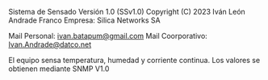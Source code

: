 Sistema de Sensado Versión 1.0 (SSv1.0)
Copyright (C) 2023  Iván León Andrade Franco
Empresa: Silica Networks SA

Mail Personal: ivan.batapum@gmail.com
Mail Coorporativo: Ivan.Andrade@datco.net
 
   El equipo sensa temperatura, humedad y corriente 
   continua. Los valores se obtienen mediante SNMP V1.0
